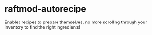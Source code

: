 # raftmod-autorecipe
Enables recipes to prepare themselves, no more scrolling through your inventory to find the right ingredients!
